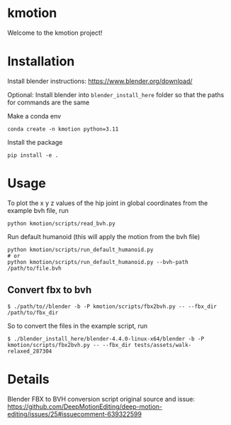 # kmotion

Welcome to the kmotion project!

# Installation

Install blender instructions: https://www.blender.org/download/

Optional: Install blender into `blender_install_here` folder so that the paths for commands are the same


Make a conda env 
```
conda create -n kmotion python=3.11
```

Install the package 
```
pip install -e .
```



# Usage 


To plot the x y z values of the hip joint in global coordinates from the example bvh file, run 

```
python kmotion/scripts/read_bvh.py
```

Run default humanoid (this will apply the motion from the bvh file)
```
python kmotion/scripts/run_default_humanoid.py
# or 
python kmotion/scripts/run_default_humanoid.py --bvh-path /path/to/file.bvh
```

## Convert fbx to bvh 

```
$ ./path/to//blender -b -P kmotion/scripts/fbx2bvh.py -- --fbx_dir /path/to/fbx_dir
```
So to convert the files in the example script, run

```
$ ./blender_install_here/blender-4.4.0-linux-x64/blender -b -P kmotion/scripts/fbx2bvh.py -- --fbx_dir tests/assets/walk-relaxed_287304
```


# Details 

Blender FBX to BVH conversion script original source and issue: https://github.com/DeepMotionEditing/deep-motion-editing/issues/25#issuecomment-639322599



